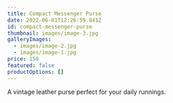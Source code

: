 ```yaml
---
title: Compact Messenger Purse
date: 2022-06-01T12:26:59.841Z
id: compact-messenger-purse
thumbnail: images/image-3.jpg
galleryImages:
  - images/image-2.jpg
  - images/image-1.jpg
price: 150
featured: false
productOptions: []
---
```

A vintage leather purse perfect for your daily runnings.